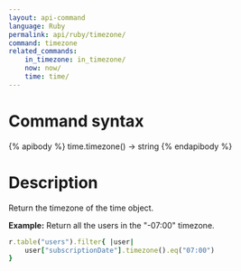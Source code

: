 ```yaml
---
layout: api-command
language: Ruby
permalink: api/ruby/timezone/
command: timezone
related_commands:
    in_timezone: in_timezone/
    now: now/
    time: time/
---
```


# Command syntax #

{% apibody %}
time.timezone() &rarr; string
{% endapibody %}

# Description #

Return the timezone of the time object.

__Example:__ Return all the users in the "-07:00" timezone.

```rb
r.table("users").filter{ |user|
    user["subscriptionDate"].timezone().eq("07:00")
}
```
